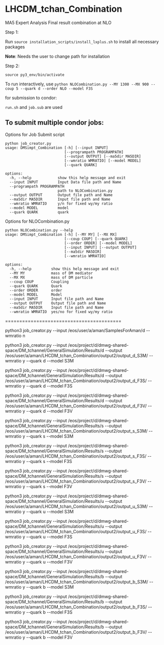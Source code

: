 # LHCDM_tchan_Combination
MA5 Expert Analysis Final result combination at NLO 

Step 1: 

Run `source installation_scripts/install_lxplus.sh` to install all necessary packages

**Note**: Needs the user to change path for installation

Step 2: 

`source py3_env/bin/activate`


To run interactively, use `python NLOCombination.py --MY 1300 --MX 900 --coup 5 --quark d --order NLO --model F3S`

for submission to condor:

`run.sh` and `job.sub` are used

## To submit multiple condor jobs: 

Options for Job Submit script

```code
python job_creator.py
usage: DMSimpt_Combination [-h] [--input INPUT]
                           [--programpath PROGRAMPATH]
                           [--output OUTPUT] [--ma5dir MA5DIR]
                           [--wmratio WMRATIO] [--model MODEL]
                           [--quark QUARK]

options:
  -h, --help            show this help message and exit
  --input INPUT         Input Data file path and Name
  --programpath PROGRAMPATH
                        path to NLOCombination.py
  --output OUTPUT       Output file path and Name
  --ma5dir MA5DIR       Input file path and Name
  --wmratio WMRATIO     y/n for fixed wy/my ratio
  --model MODEL         model
  --quark QUARK         quark
``` 


Options for NLOCombination.py

```code
python NLOCombination.py --help
usage: DMSimpt_Combination [-h] [--MY MY] [--MX MX]
                           [--coup COUP] [--quark QUARK]
                           [--order ORDER] [--model MODEL]
                           [--input INPUT] [--output OUTPUT]
                           [--ma5dir MA5DIR]
                           [--wmratio WMRATIO]

options:
  -h, --help         show this help message and exit
  --MY MY            mass of DM mediator
  --MX MX            mass of DM particle
  --coup COUP        Coupling
  --quark QUARK      Quark
  --order ORDER      order
  --model MODEL      Model
  --input INPUT      Input file path and Name
  --output OUTPUT    Output file path and Name
  --ma5dir MA5DIR    Input file path and Name
  --wmratio WMRATIO  yes/no for fixed wy/my ratio
```



=========================================

python3 job_creator.py --input /eos/user/a/aman/SamplesForAman/d --wmratio n

python3 job_creator.py --input /eos/project/d/dmwg-shared-space/DM_tchannel/GeneralSimulation/Results/d  --output /eos/user/a/aman/LHCDM_tchan_Combination/output2/output_d_S3M/ --wmratio y --quark d --model S3M

python3 job_creator.py --input /eos/project/d/dmwg-shared-space/DM_tchannel/GeneralSimulation/Results/d  --output /eos/user/a/aman/LHCDM_tchan_Combination/output2/output_d_F3S/ --wmratio y --quark d --model F3S

python3 job_creator.py --input /eos/project/d/dmwg-shared-space/DM_tchannel/GeneralSimulation/Results/d  --output /eos/user/a/aman/LHCDM_tchan_Combination/output2/output_d_F3V/ --wmratio y --quark d --model F3V



python3 job_creator.py --input /eos/project/d/dmwg-shared-space/DM_tchannel/GeneralSimulation/Results/s --output /eos/user/a/aman/LHCDM_tchan_Combination/output2/output_s_S3M/ --wmratio y --quark s --model S3M

python3 job_creator.py --input /eos/project/d/dmwg-shared-space/DM_tchannel/GeneralSimulation/Results/s --output /eos/user/a/aman/LHCDM_tchan_Combination/output2/output_s_F3S/ --wmratio y --quark s --model F3S

python3 job_creator.py --input /eos/project/d/dmwg-shared-space/DM_tchannel/GeneralSimulation/Results/s --output /eos/user/a/aman/LHCDM_tchan_Combination/output2/output_s_F3V/ --wmratio y --quark s --model F3V



python3 job_creator.py --input /eos/project/d/dmwg-shared-space/DM_tchannel/GeneralSimulation/Results/u  --output /eos/user/a/aman/LHCDM_tchan_Combination/output2/output_u_S3M/ --wmratio y --quark u --model S3M

python3 job_creator.py --input /eos/project/d/dmwg-shared-space/DM_tchannel/GeneralSimulation/Results/u  --output /eos/user/a/aman/LHCDM_tchan_Combination/output2/output_u_F3S/ --wmratio y --quark u --model F3S

python3 job_creator.py --input /eos/project/d/dmwg-shared-space/DM_tchannel/GeneralSimulation/Results/u  --output /eos/user/a/aman/LHCDM_tchan_Combination/output2/output_u_F3V/ --wmratio y --quark u --model F3V



python3 job_creator.py --input /eos/project/d/dmwg-shared-space/DM_tchannel/GeneralSimulation/Results/b  --output /eos/user/a/aman/LHCDM_tchan_Combination/output2/output_b_S3M/ --wmratio y --quark b --model S3M

python3 job_creator.py --input /eos/project/d/dmwg-shared-space/DM_tchannel/GeneralSimulation/Results/b  --output /eos/user/a/aman/LHCDM_tchan_Combination/output2/output_b_F3S/ --wmratio y --quark b --model F3S

python3 job_creator.py --input /eos/project/d/dmwg-shared-space/DM_tchannel/GeneralSimulation/Results/b  --output /eos/user/a/aman/LHCDM_tchan_Combination/output2/output_b_F3V/ --wmratio y --quark b --model F3V


